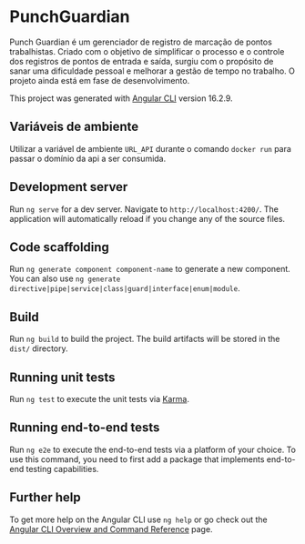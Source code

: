 # PunchGuardian

Punch Guardian é um gerenciador de registro de marcação de pontos trabalhistas. Criado com o objetivo de simplificar o processo e o controle dos registros de pontos de entrada e saída, surgiu com o propósito de sanar uma dificuldade pessoal e melhorar a gestão de tempo no trabalho. O projeto ainda está em fase de desenvolvimento.

This project was generated with [Angular CLI](https://github.com/angular/angular-cli) version 16.2.9.

## Variáveis de ambiente
Utilizar a variável de ambiente `URL_API` durante o comando `docker run` para passar o domínio da api a ser consumida.

## Development server

Run `ng serve` for a dev server. Navigate to `http://localhost:4200/`. The application will automatically reload if you change any of the source files.

## Code scaffolding

Run `ng generate component component-name` to generate a new component. You can also use `ng generate directive|pipe|service|class|guard|interface|enum|module`.

## Build

Run `ng build` to build the project. The build artifacts will be stored in the `dist/` directory.

## Running unit tests

Run `ng test` to execute the unit tests via [Karma](https://karma-runner.github.io).

## Running end-to-end tests

Run `ng e2e` to execute the end-to-end tests via a platform of your choice. To use this command, you need to first add a package that implements end-to-end testing capabilities.

## Further help

To get more help on the Angular CLI use `ng help` or go check out the [Angular CLI Overview and Command Reference](https://angular.io/cli) page.
